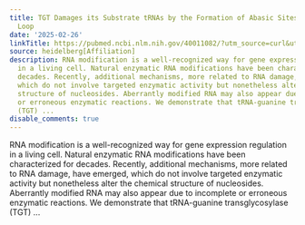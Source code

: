 ```yaml
---
title: TGT Damages its Substrate tRNAs by the Formation of Abasic Sites in the Anticodon
  Loop
date: '2025-02-26'
linkTitle: https://pubmed.ncbi.nlm.nih.gov/40011082/?utm_source=curl&utm_medium=rss&utm_campaign=pubmed-2&utm_content=1FakS-2QOkCT8HsMOQP1bCRQ4YzyumYOmxmF0moLsQ3dFB1E9V&fc=20220326224207&ff=20250227170943&v=2.18.0.post9+e462414
source: heidelberg[Affiliation]
description: RNA modification is a well-recognized way for gene expression regulation
  in a living cell. Natural enzymatic RNA modifications have been characterized for
  decades. Recently, additional mechanisms, more related to RNA damage, have emerged,
  which do not involve targeted enzymatic activity but nonetheless alter the chemical
  structure of nucleosides. Aberrantly modified RNA may also appear due to incomplete
  or erroneous enzymatic reactions. We demonstrate that tRNA-guanine transglycosylase
  (TGT) ...
disable_comments: true
---
```

RNA modification is a well-recognized way for gene expression regulation in a living cell. Natural enzymatic RNA modifications have been characterized for decades. Recently, additional mechanisms, more related to RNA damage, have emerged, which do not involve targeted enzymatic activity but nonetheless alter the chemical structure of nucleosides. Aberrantly modified RNA may also appear due to incomplete or erroneous enzymatic reactions. We demonstrate that tRNA-guanine transglycosylase (TGT) ...